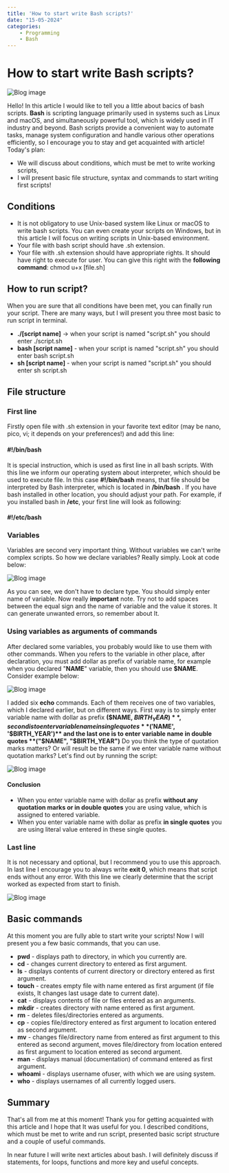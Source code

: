 ```yaml
---
title: 'How to start write Bash scripts?'
date: "15-05-2024"
categories:
    - Programming
    - Bash
---
```


# How to start write Bash scripts?

![Blog image](/programming/programming-basics-bash.png)

Hello! In this article I would like to tell you a little about bacics of bash scripts. **Bash** is scripting language primarily used in systems such as Linux and macOS, and simultaneously powerful tool, which is widely used in IT industry and beyond. Bash scripts provide a convenient way to automate tasks, manage system configuration and handle various other operations efficiently, so I encourage you to stay and get acquainted with article! Today's plan:

- We will discuss about conditions, which must be met to write working scripts,
- I will present basic file structure, syntax and commands to start writing first scripts!

## Conditions

- It is not obligatory to use Unix-based system like Linux or macOS to write bash scripts. You can even create your scripts on Windows, but in this article I will focus on writing scripts in Unix-based environment.
- Your file with bash script should have .sh extension. 
- Your file with .sh extension should have appropriate rights. It should have right to execute for user. You can give this right with the **following command**: chmod u+x [file.sh]

## How to run script?

When you are sure that all conditions have been met, you can finally run your script. There are many ways, but I will present you three most basic to run script in terminal.

- **./[script name]** -> when your script is named "script.sh" you should enter ./script.sh
- **bash [script name]** - when your script is named "script.sh" you should enter bash script.sh
- **sh [script name]** - when your script is named "script.sh" you should enter sh script.sh

## File structure

### First line

Firstly open file with .sh extension in your favorite text editor (may be nano, pico, vi; it depends on your preferences!) and add this line:

#### #!/bin/bash

It is special instruction, which is used as first line in all bash scripts. With this line we inform our operating system about interpreter, which should be used to execute file. In this case **#!/bin/bash** means, that file should be interpreted by Bash interpreter, which is located in **/bin/bash** . If you have bash installed in other location, you should adjust your path. For example, if you installed bash in **/etc**, your first line will look as following:

#### #!/etc/bash

### Variables

Variables are second very important thing. Without variables we can't write complex scripts. So how we declare variables? Really simply. Look at code below:

![Blog image](/programming/utils/basicsbash-1.png)

As you can see, we don't have to declare type. You should simply enter name of variable. Now really **important** note. Try not to add spaces between the equal sign and the name of variable and the value it stores. It can generate unwanted errors, so remember about It.

### Using variables as arguments of commands

After declared some variables, you probably would like to use them with other commands. When you refers to the variable in other place, after declaration, you must add dollar as prefix of variable name, for example when you declared "**NAME**" variable, then you should use **$NAME**. Consider example below:

![Blog image](/programming/utils/basicsbash-2.png)

I added six **echo** commands. Each of them receives one of two variables, which I declared earlier, but on different ways. First way is to simply enter variable name with dollar as prefix **($NAME, $BIRTH_YEAR)**, second is to enter variable name in single quotes **('$NAME', '$BIRTH_YEAR')** and the last one is to enter variable name in double quotes **("$NAME", "$BIRTH_YEAR")** Do you think the type of quotation marks matters? Or will result be the same if we enter variable name without quotation marks? Let's find out by running the script:

![Blog image](/programming/utils/basicsbash-3.png)

#### Conclusion

- When you enter variable name with dollar as prefix **without any quotation marks or in double quotes** you are using value, which is assigned to entered variable.
- When you enter variable name with dollar as prefix **in single quotes** you are using literal value entered in these single quotes.

### Last line

It is not necessary and optional, but I recommend you to use this approach. In last line I encourage you to always write **exit 0**, which means that script ends without any error. With this line we clearly determine that the script worked as expected from start to finish.

![Blog image](/programming/utils/basicsbash-4.png)

## Basic commands

At this moment you are fully able to start write your scripts! Now I will present you a few basic commands, that you can use.

- **pwd** - displays path to directory, in which you currently are.
- **cd** - changes current directory to entered as first argument.
- **ls** - displays contents of current directory or directory entered as first argument.
- **touch** - creates empty file with name entered as first argument (if file exists, It changes last usage date to current date).
- **cat** - displays contents of file or files entered as an arguments.
- **mkdir** - creates directory with name entered as first argument.
- **rm** - deletes files/directories entered as arguments.
- **cp** - copies file/directory entered as first argument to location entered as second argument.
- **mv** - changes file/directory name from entered as first argument to this entered as second argument, moves file/directory from location entered as first argument to location entered as second argument.
- **man** - displays manual (documentation) of command entered as first argument.
- **whoami** - displays username ofuser, with which we are using system.
- **who** - displays usernames of all currently logged users.

## Summary

That's all from me at this moment! Thank you for getting acquainted with this article and I hope that It was useful for you. I described conditions, which must be met to write and run script, presented basic script structure and a couple of useful commands.

In near future I will write next articles about bash. I will definitely discuss if statements, for loops, functions and more key and useful concepts.